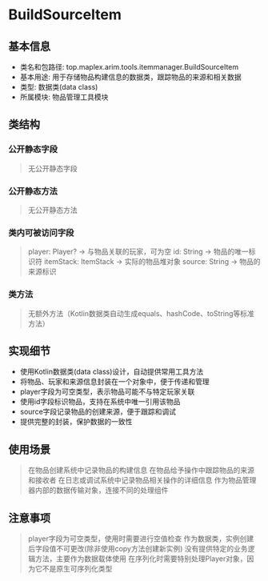 # BuildSourceItem

## 基本信息
- 类名和包路径: top.maplex.arim.tools.itemmanager.BuildSourceItem
- 基本用途: 用于存储物品构建信息的数据类，跟踪物品的来源和相关数据
- 类型: 数据类(data class)
- 所属模块: 物品管理工具模块

## 类结构

### 公开静态字段
> 无公开静态字段

### 公开静态方法
> 无公开静态方法

### 类内可被访问字段
> player: Player? -> 与物品关联的玩家，可为空
> id: String -> 物品的唯一标识符
> itemStack: ItemStack -> 实际的物品堆对象
> source: String -> 物品的来源标识

### 类方法
> 无额外方法（Kotlin数据类自动生成equals、hashCode、toString等标准方法）

## 实现细节
- 使用Kotlin数据类(data class)设计，自动提供常用工具方法
- 将物品、玩家和来源信息封装在一个对象中，便于传递和管理
- player字段为可空类型，表示物品可能不与特定玩家关联
- 使用id字段标识物品，支持在系统中唯一引用该物品
- source字段记录物品的创建来源，便于跟踪和调试
- 提供完整的封装，保护数据的一致性

## 使用场景
> 在物品创建系统中记录物品的构建信息
> 在物品给予操作中跟踪物品的来源和接收者
> 在日志或调试系统中记录物品相关操作的详细信息
> 作为物品管理器内部的数据传输对象，连接不同的处理组件

## 注意事项
> player字段为可空类型，使用时需要进行空值检查
> 作为数据类，实例创建后字段值不可更改(除非使用copy方法创建新实例)
> 没有提供特定的业务逻辑方法，主要作为数据载体使用
> 在序列化时需要特别处理Player对象，因为它不是原生可序列化类型
